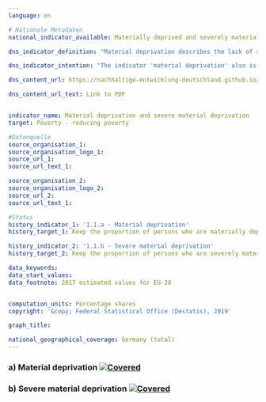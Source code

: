 ```yaml
---                       
language: en                       

# Nationale Metadaten                       
national_indicator_available: Materially deprived and severely materially deprived persons                       

dns_indicator_definition: "Material deprivation describes the lack of specific consumer goods and the involuntary foregoing of discretionary consumption for financial reasons. The two indicators represent the proportion of people out of the total population who are deemed to suffer either material deprivation (1.1.a) or severe material deprivation (1.1.b). The designation of (severe) material deprivation applies to all people whose household meets at least three (severely materially deprived: at least four) of nine defined criteria reflecting the financial restrictions of the household."

dns_indicator_intention: "The indicator 'material deprivation' also is part of the extensive reporting on poverty and wealth conducted by the Federal Government. By identifying individual deficiencies, it aims to act as a substitute for illustrating living conditions threatened by poverty. Therefore both, the percentage of persons who are materially as well as severely materially deprived, should stay below the level within the European Union."

dns_content_url: https://nachhaltige-entwicklung-deutschland.github.io/open-sdg-site-starter/public/content/en/1.1.a,b.pdf

dns_content_url_text: Link to PDF                   


indicator_name: Material deprivation and severe material deprivation                       
target: Poverty - reducing poverty                                             

#Datenquelle                       
source_organisation_1:                                               
source_organisation_logo_1:  
source_url_1:
source_url_text_1:                    

source_organisation_2:
source_organisation_logo_2:                         
source_url_2:
source_url_text_1:                        

#Status
history_indicator_1: '1.1.a - Material deprivation'
history_target_1: Keep the proportion of persons who are materially deprived considerably below the EU-28 level by 2030.

history_indicator_2: '1.1.b - Severe material deprivation'
history_target_2: Keep the proportion of persons who are severely materially deprived considerably below the EU-28 level by 2030.

data_keywords:
data_start_values:
data_footnote: 2017 estimated values for EU-28


computation_units: Percentage shares
copyright: '&copy; Federal Statistical Office (Destatis), 2019'  

graph_title:                    

national_geographical_coverage: Germany (total)                       
---
```

<h3>a) Material deprivation
  <a href="https://nachhaltige-entwicklung-deutschland.github.io/open-sdg-site-starteren/status/"><img src="https://g205sdgs.github.io/sdg-indicators/public/Wettersymbole/Bedeckt.png" alt="Covered" />
  </a>
</h3>
<h3>b) Severe material deprivation
  <a href="https://nachhaltige-entwicklung-deutschland.github.io/open-sdg-site-starter/en/status/"><img src="https://g205sdgs.github.io/sdg-indicators/public/Wettersymbole/Bedeckt.png" alt="Covered" />
  </a>
